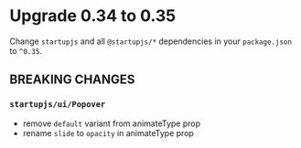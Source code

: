 # Upgrade 0.34 to 0.35

Change `startupjs` and all `@startupjs/*` dependencies in your `package.json` to `^0.35`.

## BREAKING CHANGES

### `startupjs/ui/Popover`
- remove `default` variant from animateType prop
- rename `slide` to `opacity` in animateType prop
